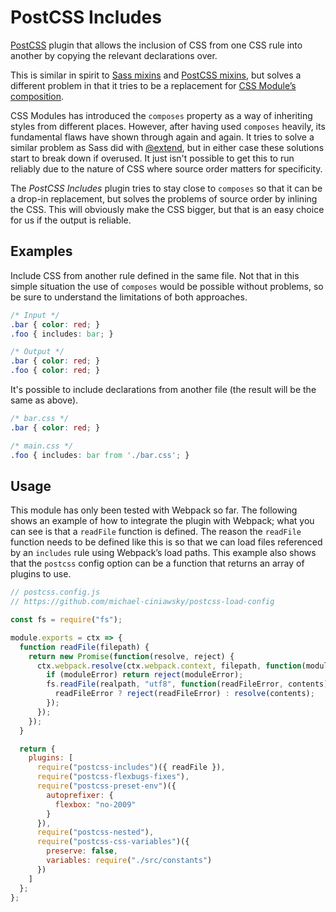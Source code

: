 # PostCSS Includes

[PostCSS](https://github.com/postcss/postcss) plugin that allows the inclusion of CSS from one CSS rule into another by copying the relevant declarations over.

This is similar in spirit to [Sass mixins](http://sass-lang.com/documentation/file.SASS_REFERENCE.html#mixins) and [PostCSS mixins](https://github.com/postcss/postcss-mixins), but solves a different problem in that it tries to be a replacement for [CSS Module’s composition](https://github.com/css-modules/css-modules#composition).

CSS Modules has introduced the `composes` property as a way of inheriting styles from different places. However, after having used `composes` heavily, its fundamental flaws have shown through again and again. It tries to solve a similar problem as Sass did with [@extend](http://sass-lang.com/documentation/file.SASS_REFERENCE.html#extend), but in either case these solutions start to break down if overused. It just isn't possible to get this to run reliably due to the nature of CSS where source order matters for specificity.

The _PostCSS Includes_ plugin tries to stay close to `composes` so that it can be a drop-in replacement, but solves the problems of source order by inlining the CSS. This will obviously make the CSS bigger, but that is an easy choice for us if the output is reliable.

## Examples

Include CSS from another rule defined in the same file. Not that in this simple situation the use of `composes` would be possible without problems, so be sure to understand the limitations of both approaches.

```css
/* Input */
.bar { color: red; }
.foo { includes: bar; }
```

```css
/* Output */
.bar { color: red; }
.foo { color: red; }
```

It's possible to include declarations from another file (the result will be the same as above).

```css
/* bar.css */
.bar { color: red; }
```

```css
/* main.css */
.foo { includes: bar from './bar.css'; }
```

## Usage

This module has only been tested with Webpack so far. The following shows an example of how to integrate the plugin with Webpack; what you can see is that a `readFile` function is defined. The reason the `readFile` function needs to be defined like this is so that we can load files referenced by an `includes` rule using Webpack’s load paths. This example also shows that the `postcss` config option can be a function that returns an array of plugins to use. 

```js
// postcss.config.js
// https://github.com/michael-ciniawsky/postcss-load-config

const fs = require("fs");

module.exports = ctx => {
  function readFile(filepath) {
    return new Promise(function(resolve, reject) {
      ctx.webpack.resolve(ctx.webpack.context, filepath, function(moduleError, realpath) {
        if (moduleError) return reject(moduleError);
        fs.readFile(realpath, "utf8", function(readFileError, contents) {
          readFileError ? reject(readFileError) : resolve(contents);
        });
      });
    });
  }

  return {
    plugins: [
      require("postcss-includes")({ readFile }),
      require("postcss-flexbugs-fixes"),
      require("postcss-preset-env")({
        autoprefixer: {
          flexbox: "no-2009"
        }
      }),
      require("postcss-nested"),
      require("postcss-css-variables")({
        preserve: false,
        variables: require("./src/constants")
      })
    ]
  };
};
```
